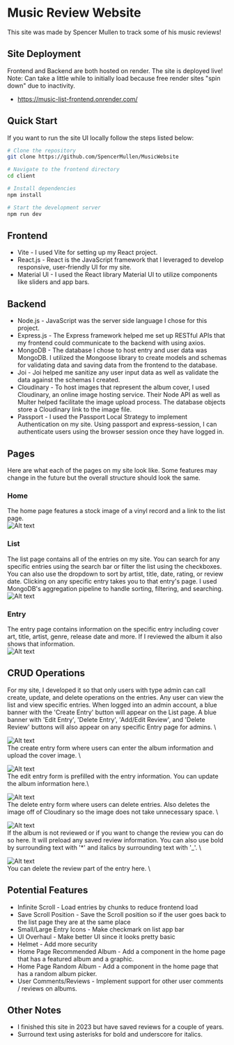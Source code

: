 # Music Review Website
This site was made by Spencer Mullen to track some of his music reviews! 

## Site Deployment
Frontend and Backend are both hosted on render. The site is deployed live! Note: Can take a little while to initially load because free render sites "spin down" due to inactivity.
- https://music-list-frontend.onrender.com/

## Quick Start
If you want to run the site UI locally follow the steps listed below:

```bash
# Clone the repository
git clone https://github.com/SpencerMullen/MusicWebsite

# Navigate to the frontend directory
cd client

# Install dependencies
npm install

# Start the development server
npm run dev
```
## Frontend
- Vite - I used Vite for setting up my React project.
- React.js - React is the JavaScript framework that I leveraged to develop responsive, user-friendly UI for my site.
- Material UI - I used the React library Material UI to utilize components like sliders and app bars.

## Backend
- Node.js - JavaScript was the server side language I chose for this project.
- Express.js - The Express framework helped me set up RESTful APIs that my frontend could communicate to the backend with using axios.
- MongoDB - The database I chose to host entry and user data was MongoDB. I utilized the Mongoose library to create models and schemas for validating data and saving data from the frontend to the database.
- Joi - Joi helped me sanitize any user input data as well as validate the data against the schemas I created.
- Cloudinary - To host images that represent the album cover, I used Cloudinary, an online image hosting service. Their Node API as well as Multer helped facilitate the image upload process. The database objects store a Cloudinary link to the image file.
- Passport - I used the Passport Local Strategy to implement Authentication on my site. Using passport and express-session, I can authenticate users using the browser session once they have logged in.

## Pages
Here are what each of the pages on my site look like. Some features may change in the future but the overall structure should look the same.

### Home
The home page features a stock image of a vinyl record and a link to the list page. \
![Alt text](https://github.com/SpencerMullen/MusicWebsite/blob/main/images/home.PNG?raw=true)

### List
The list page contains all of the entries on my site. You can search for any specific entries using the search bar or filter the list using the checkboxes. You can also use the dropdown to sort by artist, title, date, rating, or review date. Clicking on any specific entry takes you to that entry's page. I used MongoDB's aggregation pipeline to handle sorting, filtering, and searching. \
![Alt text](https://github.com/SpencerMullen/MusicWebsite/blob/main/images/List.PNG?raw=true)

### Entry
The entry page contains information on the specific entry including cover art, title, artist, genre, release date and more. If I reviewed the album it also shows that information. \
![Alt text](https://github.com/SpencerMullen/MusicWebsite/blob/main/images/Entry.PNG?raw=true)

## CRUD Operations
For my site, I developed it so that only users with type admin can call create, update, and delete operations on the entries. Any user can view the list and view specific entries. When logged into an admin account, a blue banner with the 'Create Entry' button will appear on the List page. A blue banner with 'Edit Entry', 'Delete Entry', 'Add/Edit Review', and 'Delete Review' buttons will also appear on any specific Entry page for admins. \

![Alt text](https://github.com/SpencerMullen/MusicWebsite/blob/main/images/CreateEntry.PNG?raw=true) \
The create entry form where users can enter the album information and upload the cover image. \

![Alt text](https://github.com/SpencerMullen/MusicWebsite/blob/main/images/EditEntry.PNG?raw=true) \
The edit entry form is prefilled with the entry information. You can update the album information here.\

![Alt text](https://github.com/SpencerMullen/MusicWebsite/blob/main/images/DeleteEntry.PNG?raw=true) \
The delete entry form where users can delete entries. Also deletes the image off of Cloudinary so the image does not take unnecessary space. \

![Alt text](https://github.com/SpencerMullen/MusicWebsite/blob/main/images/AddEditReview.PNG?raw=true) \
If the album is not reviewed or if you want to change the review you can do so here. It will preload any saved review information. You can also use bold by surrounding text with '*' and italics by surrounding text with '_'. \

![Alt text](https://github.com/SpencerMullen/MusicWebsite/blob/main/images/DeleteReview.PNG?raw=true) \
You can delete the review part of the entry here. \

## Potential Features
- Infinite Scroll - Load entries by chunks to reduce frontend load
- Save Scroll Position - Save the Scroll position so if the user goes back to the list page they are at the same place
- Small/Large Entry Icons - Make checkmark on list app bar
- UI Overhaul - Make better UI since it looks pretty basic
- Helmet - Add more security
- Home Page Recommended Album - Add a component in the home page that has a featured album and a graphic.
- Home Page Random Album - Add a component in the home page that has a random album picker.
- User Comments/Reviews - Implement support for other user comments / reviews on albums.

## Other Notes
- I finished this site in 2023 but have saved reviews for a couple of years.
- Surround text using asterisks for bold and underscore for italics.
